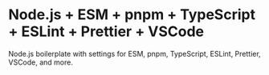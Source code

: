 # Node.js + ESM + pnpm + TypeScript + ESLint + Prettier + VSCode

Node.js boilerplate with settings for ESM, pnpm, TypeScript, ESLint, Prettier, VSCode, and more.
